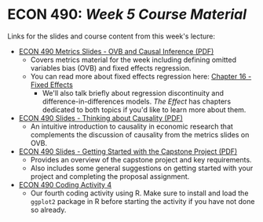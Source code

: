 # ECON 490: *Week 5 Course Material*

Links for the slides and course content from this week's lecture: 

- [ECON 490 Metrics Slides - OVB and Causal Inference (PDF)](https://github.com/mackaytc/econ-490-course-material/blob/main/week-5/ECON%20490%20Metrics%20Slides%20-%20OVB%20and%20Causal%20Inference%20(PDF).pdf)
  - Covers metrics material for the week including defining omitted variables bias (OVB) and fixed effects regression.
  - You can read more about fixed effects regression here: [Chapter 16 - Fixed Effects](https://theeffectbook.net/ch-FixedEffects.html)
    - We'll also talk briefly about regression discontinuity and difference-in-differences models. *The Effect* has chapters dedicated to both topics if you'd like to learn more about them. 
- [ECON 490 Slides - Thinking about Causality (PDF)](https://github.com/mackaytc/econ-490-course-material/blob/main/week-5/ECON%20490%20Slides%20-%20Thinking%20about%20Causality%20(PDF).pdf)
  - An intuitive introduction to causality in economic research that complements the discussion of causality from the metrics slides on OVB.
- [ECON 490 Slides - Getting Started with the Capstone Project (PDF)](https://github.com/mackaytc/econ-490-course-material/blob/main/week-5/ECON%20490%20Slides%20-%20Getting%20Started%20with%20the%20Capstone%20Project%20(PDF).pdf)
  - Provides an overview of the capstone project and key requirements. 
  - Also includes some general suggestions on getting started with your project and completing the proposal assignment. 
- [ECON 490 Coding Activity 4](https://github.com/mackaytc/econ-490-course-material/blob/main/week-5/ECON%20490%20Coding%20Activity%204.R)
  - Our fourth coding activity using R. Make sure to install and load the `ggplot2` package in R before starting the activity if you have not done so already.